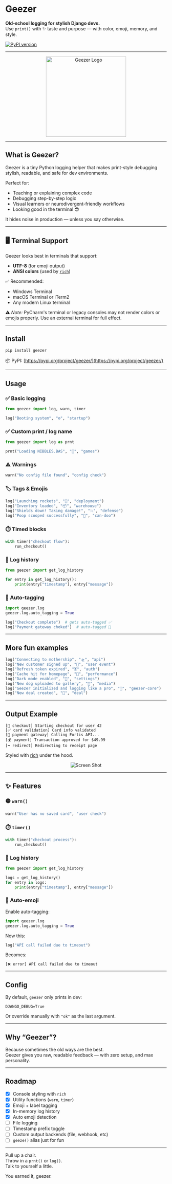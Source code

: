 # Geezer

**Old-school logging for stylish Django devs.**  
Use `print()` with ✨ taste and purpose — with color, emoji, memory, and style.

[![PyPI version](https://badge.fury.io/py/geezer.svg)](https://pypi.org/project/geezer/)

---

<p align="center">
  <img src="logo.png" alt="Geezer Logo" height="250">
</p>

---

## What is Geezer?

Geezer is a tiny Python logging helper that makes print-style debugging stylish, readable, and safe for dev environments.

Perfect for:
- Teaching or explaining complex code
- Debugging step-by-step logic
- Visual learners or neurodivergent-friendly workflows
- Looking good in the terminal 😎

It hides noise in production — unless you say otherwise.

---

## 🖥️ Terminal Support

Geezer looks best in terminals that support:

- **UTF-8** (for emoji output)
- **ANSI colors** (used by [`rich`](https://github.com/Textualize/rich))

✅ Recommended:
- Windows Terminal  
- macOS Terminal or iTerm2  
- Any modern Linux terminal  

⚠️ *Note:* PyCharm's terminal or legacy consoles may not render colors or emojis properly. Use an external terminal for full effect.

---

## Install

```bash
pip install geezer
```

📦 PyPI: [https://pypi.org/project/geezer/](https://pypi.org/project/geezer/)

---

## Usage

### ✅ Basic logging
```python
from geezer import log, warn, timer

log("Booting system", "⚙️", "startup")
```

### ✅ Custom print / log name
```python
from geezer import log as prnt

prnt("Loading NIBBLES.BAS", "🐍", "games")
```

### ⚠️ Warnings
```python
warn("No config file found", "config check")
```

### 🏷️ Tags & Emojis
```python
log("Launching rockets", "🚀", "deployment")
log("Inventory loaded", "📦", "warehouse")
log("Shields down! Taking damage!", "💥", "defense")
log("Poop scooped successfully", "💩", "can-doo")
```

### ⏱️ Timed blocks
```python
with timer("checkout flow"):
    run_checkout()
```

### 🧠 Log history
```python
from geezer import get_log_history

for entry in get_log_history():
    print(entry["timestamp"], entry["message"])
```

### 🤖 Auto-tagging
```python
import geezer.log
geezer.log.auto_tagging = True

log("Checkout complete")  # gets auto-tagged ✅
log("Payment gateway choked")  # auto-tagged 🤮
```

---

## More fun examples

```python
log("Connecting to mothership", "🛸", "api")
log("New customer signed up", "🧍", "user event")
log("Refresh token expired", "⏳", "auth")
log("Cache hit for homepage", "🧠", "performance")
log("Dark mode enabled", "🌚", "settings")
log("New dog uploaded to gallery", "🐶", "media")
log("Geezer initialized and logging like a pro", "🧓", "geezer-core")
log("New deal created", "🛒", "deal")
```

---

## Output Example

```text
[🛒 checkout] Starting checkout for user 42  
[✅ card validation] Card info validated  
[🔌 payment gateway] Calling Fortis API...  
[💰 payment] Transaction approved for $49.99  
[➡️ redirect] Redirecting to receipt page  
```

Styled with [rich](https://github.com/Textualize/rich) under the hood.


<p align="center">
  <img src="screenshot.png" alt="Screen Shot">
</p>



---

## ✨ Features

### 🟡 `warn()`
```python
warn("User has no saved card", "user check")
```

### ⏱️ `timer()`
```python
with timer("checkout process"):
    run_checkout()
```

### 🧠 Log history
```python
from geezer import get_log_history

logs = get_log_history()
for entry in logs:
    print(entry["timestamp"], entry["message"])
```

### 🤖 Auto-emoji
Enable auto-tagging:
```python
import geezer.log
geezer.log.auto_tagging = True
```

Now this:
```python
log("API call failed due to timeout")
```

Becomes:
```text
[❌ error] API call failed due to timeout
```

---

## Config

By default, `geezer` only prints in dev:
```env
DJANGO_DEBUG=True
```

Or override manually with `"ok"` as the last argument.

---

## Why “Geezer”?

Because sometimes the old ways are the best.  
Geezer gives you raw, readable feedback — with zero setup, and max personality.

---

## Roadmap

- [x] Console styling with `rich`  
- [x] Utility functions (`warn`, `timer`)  
- [x] Emoji + label tagging  
- [x] In-memory log history  
- [x] Auto emoji detection  
- [ ] File logging  
- [ ] Timestamp prefix toggle  
- [ ] Custom output backends (file, webhook, etc)  
- [ ] `geeze()` alias just for fun

---

Pull up a chair.  
Throw in a `prnt()` or `log()`.  
Talk to yourself a little.

You earned it, geezer.
